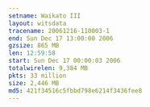 ```yaml
---
setname: Waikato III
layout: witsdata
tracename: 20061216-110003-1
end: Sun Dec 17 13:00:00 2006
gzsize: 865 MB
len: 12:59:58
start: Sun Dec 17 00:00:03 2006
totalwirelen: 9,384 MB
pkts: 33 million
size: 2,446 MB
md5: 421f34516c5fbbd798e6214f3436fee8
---
```

